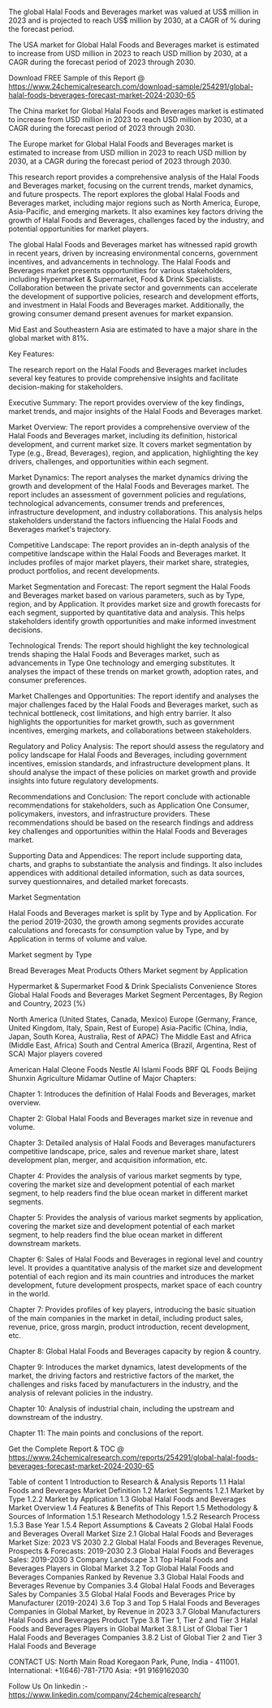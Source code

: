 The global Halal Foods and Beverages market was valued at US$ million in 2023 and is projected to reach US$ million by 2030, at a CAGR of % during the forecast period.

The USA market for Global Halal Foods and Beverages market is estimated to increase from USD million in 2023 to reach USD million by 2030, at a CAGR during the forecast period of 2023 through 2030.

Download FREE Sample of this Report @ https://www.24chemicalresearch.com/download-sample/254291/global-halal-foods-beverages-forecast-market-2024-2030-65

The China market for Global Halal Foods and Beverages market is estimated to increase from USD million in 2023 to reach USD million by 2030, at a CAGR during the forecast period of 2023 through 2030.

The Europe market for Global Halal Foods and Beverages market is estimated to increase from USD million in 2023 to reach USD million by 2030, at a CAGR during the forecast period of 2023 through 2030.

This research report provides a comprehensive analysis of the Halal Foods and Beverages market, focusing on the current trends, market dynamics, and future prospects. The report explores the global Halal Foods and Beverages market, including major regions such as North America, Europe, Asia-Pacific, and emerging markets. It also examines key factors driving the growth of Halal Foods and Beverages, challenges faced by the industry, and potential opportunities for market players.

The global Halal Foods and Beverages market has witnessed rapid growth in recent years, driven by increasing environmental concerns, government incentives, and advancements in technology. The Halal Foods and Beverages market presents opportunities for various stakeholders, including Hypermarket & Supermarket, Food & Drink Specialists. Collaboration between the private sector and governments can accelerate the development of supportive policies, research and development efforts, and investment in Halal Foods and Beverages market. Additionally, the growing consumer demand present avenues for market expansion.

Mid East and Southeastern Asia are estimated to have a major share in the global market with 81%.

Key Features:

The research report on the Halal Foods and Beverages market includes several key features to provide comprehensive insights and facilitate decision-making for stakeholders.

Executive Summary: The report provides overview of the key findings, market trends, and major insights of the Halal Foods and Beverages market.

Market Overview: The report provides a comprehensive overview of the Halal Foods and Beverages market, including its definition, historical development, and current market size. It covers market segmentation by Type (e.g., Bread, Beverages), region, and application, highlighting the key drivers, challenges, and opportunities within each segment.

Market Dynamics: The report analyses the market dynamics driving the growth and development of the Halal Foods and Beverages market. The report includes an assessment of government policies and regulations, technological advancements, consumer trends and preferences, infrastructure development, and industry collaborations. This analysis helps stakeholders understand the factors influencing the Halal Foods and Beverages market's trajectory.

Competitive Landscape: The report provides an in-depth analysis of the competitive landscape within the Halal Foods and Beverages market. It includes profiles of major market players, their market share, strategies, product portfolios, and recent developments.

Market Segmentation and Forecast: The report segment the Halal Foods and Beverages market based on various parameters, such as by Type, region, and by Application. It provides market size and growth forecasts for each segment, supported by quantitative data and analysis. This helps stakeholders identify growth opportunities and make informed investment decisions.

Technological Trends: The report should highlight the key technological trends shaping the Halal Foods and Beverages market, such as advancements in Type One technology and emerging substitutes. It analyses the impact of these trends on market growth, adoption rates, and consumer preferences.

Market Challenges and Opportunities: The report identify and analyses the major challenges faced by the Halal Foods and Beverages market, such as technical bottleneck, cost limitations, and high entry barrier. It also highlights the opportunities for market growth, such as government incentives, emerging markets, and collaborations between stakeholders.

Regulatory and Policy Analysis: The report should assess the regulatory and policy landscape for Halal Foods and Beverages, including government incentives, emission standards, and infrastructure development plans. It should analyse the impact of these policies on market growth and provide insights into future regulatory developments.

Recommendations and Conclusion: The report conclude with actionable recommendations for stakeholders, such as Application One Consumer, policymakers, investors, and infrastructure providers. These recommendations should be based on the research findings and address key challenges and opportunities within the Halal Foods and Beverages market.

Supporting Data and Appendices: The report include supporting data, charts, and graphs to substantiate the analysis and findings. It also includes appendices with additional detailed information, such as data sources, survey questionnaires, and detailed market forecasts.

Market Segmentation

Halal Foods and Beverages market is split by Type and by Application. For the period 2019-2030, the growth among segments provides accurate calculations and forecasts for consumption value by Type, and by Application in terms of volume and value.

Market segment by Type

Bread
Beverages
Meat Products
Others
Market segment by Application

Hypermarket & Supermarket
Food & Drink Specialists
Convenience Stores
Global Halal Foods and Beverages Market Segment Percentages, By Region and Country, 2023 (%)

North America (United States, Canada, Mexico)
Europe (Germany, France, United Kingdom, Italy, Spain, Rest of Europe)
Asia-Pacific (China, India, Japan, South Korea, Australia, Rest of APAC)
The Middle East and Africa (Middle East, Africa)
South and Central America (Brazil, Argentina, Rest of SCA)
Major players covered

American Halal
Cleone Foods
Nestle
Al Islami Foods
BRF
QL Foods
Beijing Shunxin Agriculture
Midamar
Outline of Major Chapters:

Chapter 1: Introduces the definition of Halal Foods and Beverages, market overview.

Chapter 2: Global Halal Foods and Beverages market size in revenue and volume.

Chapter 3: Detailed analysis of Halal Foods and Beverages manufacturers competitive landscape, price, sales and revenue market share, latest development plan, merger, and acquisition information, etc.

Chapter 4: Provides the analysis of various market segments by type, covering the market size and development potential of each market segment, to help readers find the blue ocean market in different market segments.

Chapter 5: Provides the analysis of various market segments by application, covering the market size and development potential of each market segment, to help readers find the blue ocean market in different downstream markets.

Chapter 6: Sales of Halal Foods and Beverages in regional level and country level. It provides a quantitative analysis of the market size and development potential of each region and its main countries and introduces the market development, future development prospects, market space of each country in the world.

Chapter 7: Provides profiles of key players, introducing the basic situation of the main companies in the market in detail, including product sales, revenue, price, gross margin, product introduction, recent development, etc.

Chapter 8: Global Halal Foods and Beverages capacity by region & country.

Chapter 9: Introduces the market dynamics, latest developments of the market, the driving factors and restrictive factors of the market, the challenges and risks faced by manufacturers in the industry, and the analysis of relevant policies in the industry.

Chapter 10: Analysis of industrial chain, including the upstream and downstream of the industry.

Chapter 11: The main points and conclusions of the report.

Get the Complete Report & TOC @ https://www.24chemicalresearch.com/reports/254291/global-halal-foods-beverages-forecast-market-2024-2030-65

Table of content
1 Introduction to Research & Analysis Reports
1.1 Halal Foods and Beverages Market Definition
1.2 Market Segments
1.2.1 Market by Type
1.2.2 Market by Application
1.3 Global Halal Foods and Beverages Market Overview
1.4 Features & Benefits of This Report
1.5 Methodology & Sources of Information
1.5.1 Research Methodology
1.5.2 Research Process
1.5.3 Base Year
1.5.4 Report Assumptions & Caveats
2 Global Halal Foods and Beverages Overall Market Size
2.1 Global Halal Foods and Beverages Market Size: 2023 VS 2030
2.2 Global Halal Foods and Beverages Revenue, Prospects & Forecasts: 2019-2030
2.3 Global Halal Foods and Beverages Sales: 2019-2030
3 Company Landscape
3.1 Top Halal Foods and Beverages Players in Global Market
3.2 Top Global Halal Foods and Beverages Companies Ranked by Revenue
3.3 Global Halal Foods and Beverages Revenue by Companies
3.4 Global Halal Foods and Beverages Sales by Companies
3.5 Global Halal Foods and Beverages Price by Manufacturer (2019-2024)
3.6 Top 3 and Top 5 Halal Foods and Beverages Companies in Global Market, by Revenue in 2023
3.7 Global Manufacturers Halal Foods and Beverages Product Type
3.8 Tier 1, Tier 2 and Tier 3 Halal Foods and Beverages Players in Global Market
3.8.1 List of Global Tier 1 Halal Foods and Beverages Companies
3.8.2 List of Global Tier 2 and Tier 3 Halal Foods and Beverage

CONTACT US:
North Main Road Koregaon Park, Pune, India - 411001.
International: +1(646)-781-7170
Asia: +91 9169162030

Follow Us On linkedin :- https://www.linkedin.com/company/24chemicalresearch/
